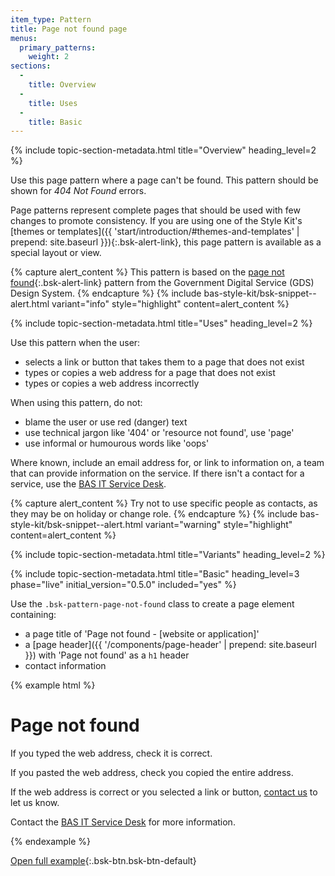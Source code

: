 ```yaml
---
item_type: Pattern
title: Page not found page
menus:
  primary_patterns:
    weight: 2
sections:
  -
    title: Overview
  -
    title: Uses
  -
    title: Basic
---
```


{% include topic-section-metadata.html
  title="Overview"
  heading_level=2
%}

Use this page pattern where a page can't be found. This pattern should be shown for *404 Not Found* errors.

Page patterns represent complete pages that should be used with few changes to promote consistency. If you are using
one of the Style Kit's
[themes or templates]({{ 'start/introduction/#themes-and-templates' | prepend: site.baseurl }}){:.bsk-alert-link}, this
page pattern is available as a special layout or view.

{% capture alert_content %}
This pattern is based on the
[page not found](https://design-system.service.gov.uk/patterns/page-not-found-pages/){:.bsk-alert-link} pattern from the
Government Digital Service (GDS) Design System.
{% endcapture %}
{% include bas-style-kit/bsk-snippet--alert.html
  variant="info"
  style="highlight"
  content=alert_content
%}

{% include topic-section-metadata.html
  title="Uses"
  heading_level=2
%}

Use this pattern when the user:

* selects a link or button that takes them to a page that does not exist
* types or copies a web address for a page that does not exist
* types or copies a web address incorrectly

When using this pattern, do not:

* blame the user or use red (danger) text
* use technical jargon like '404' or 'resource not found', use 'page'
* use informal or humourous words like 'oops'

Where known, include an email address for, or link to information on, a team that can provide information on the
service. If there isn't a contact for a service, use the [BAS IT Service Desk](https://servicedesk.bas.ac.uk).

{% capture alert_content %}
Try not to use specific people as contacts, as they may be on holiday or change role.
{% endcapture %}
{% include bas-style-kit/bsk-snippet--alert.html
  variant="warning"
  style="highlight"
  content=alert_content
%}

{% include topic-section-metadata.html
  title="Variants"
  heading_level=2
%}

{% include topic-section-metadata.html
  title="Basic"
  heading_level=3
  phase="live"
  initial_version="0.5.0"
  included="yes"
%}

Use the `.bsk-pattern-page-not-found` class to create a page element containing:

* a page title of 'Page not found - [website or application]'
* a [page header]({{ '/components/page-header' | prepend: site.baseurl }}) with 'Page not found' as a `h1` header
* contact information

{% example html %}
<main class="bsk-pattern-page-not-found">
  <h1 class="bsk-page-header">Page not found</h1>
  <p>If you typed the web address, check it is correct.</p>
  <p>If you pasted the web address, check you copied the entire address.</p>
  <p>If the web address is correct or you selected a link or button, <a href="mailto:servicedesk.bas.ac.uk">contact us</a> to let us know.</p>
  <p>Contact the <a href="mailto:servicedesk.bas.ac.uk">BAS IT Service Desk</a> for more information.</p>
</main>
{% endexample %}

[Open full example](https://style-kit-testbed.web.bas.ac.uk/master/p/0001--page-not-found.html){:.bsk-btn.bsk-btn-default}
